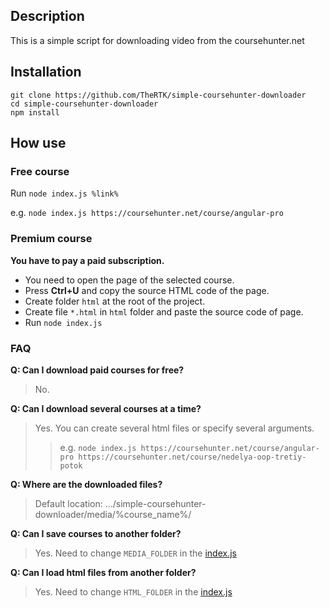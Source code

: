 ## Description
This is a simple script for downloading video from the coursehunter.net

## Installation

```
git clone https://github.com/TheRTK/simple-coursehunter-downloader
cd simple-coursehunter-downloader
npm install
```

## How use

### Free course
Run `node index.js %link%`

e.g. `node index.js https://coursehunter.net/course/angular-pro`

### Premium course

**You have to pay a paid subscription.**

- You need to open the page of the selected course.
- Press **Ctrl+U** and copy the source HTML code of the page.
- Create folder `html` at the root of the project.
- Create file `*.html` in `html` folder and paste the source code of page.
- Run `node index.js`


### FAQ
**Q: Can I download paid courses for free?**
>No.

**Q: Can I download several courses at a time?**
> Yes. You can create several html files or specify several arguments.
>
>> e.g. `node index.js https://coursehunter.net/course/angular-pro https://coursehunter.net/course/nedelya-oop-tretiy-potok`

**Q: Where are the downloaded files?**
> Default location: .../simple-coursehunter-downloader/media/%course_name%/

**Q: Can I save courses to another folder?**
>Yes. Need to change `MEDIA_FOLDER` in the [index.js](https://github.com/TheRTK/simple-coursehunter-downloader/blob/master/index.js#L6)

**Q: Can I load  html files from another folder?**
>Yes. Need to change `HTML_FOLDER` in the [index.js](https://github.com/TheRTK/simple-coursehunter-downloader/blob/master/index.js#L7)
